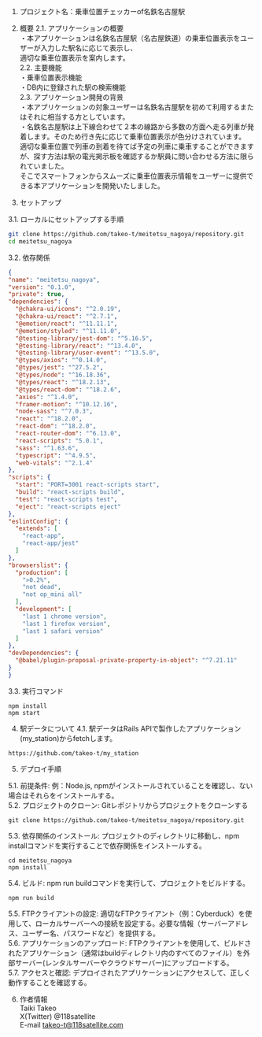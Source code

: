 1. プロジェクト名：乗車位置チェッカーof名鉄名古屋駅

2. 概要
  2.1. アプリケーションの概要  
  ・本アプリケーションは名鉄名古屋駅（名古屋鉄道）の乗車位置表示をユーザーが入力した駅名に応じて表示し、  
  適切な乗車位置表示を案内します。  
  2.2. 主要機能  
  ・乗車位置表示機能  
  ・DB内に登録された駅の検索機能  
  2.3. アプリケーション開発の背景  
  ・本アプリケーションの対象ユーザーは名鉄名古屋駅を初めて利用するまたはそれに相当する方としています。  
  ・名鉄名古屋駅は上下線合わせて２本の線路から多数の方面へ走る列車が発着します。そのため行き先に応じて乗車位置表示が色分けされています。  
  適切な乗車位置で列車の到着を待てば予定の列車に乗車することができますが、探す方法は駅の電光掲示板を確認するか駅員に問い合わせる方法に限られていました。  
  そこでスマートフォンからスムーズに乗車位置表示情報をユーザーに提供できる本アプリケーションを開発いたしました。  

3. セットアップ

  3.1. ローカルにセットアップする手順  
  ```bash
  git clone https://github.com/takeo-t/meitetsu_nagoya/repository.git
  cd meitetsu_nagoya
  ```

  3.2. 依存関係  
  ```package.json
  {
  "name": "meitetsu_nagoya",
  "version": "0.1.0",
  "private": true,
  "dependencies": {
    "@chakra-ui/icons": "^2.0.19",
    "@chakra-ui/react": "^2.7.1",
    "@emotion/react": "^11.11.1",
    "@emotion/styled": "^11.11.0",
    "@testing-library/jest-dom": "^5.16.5",
    "@testing-library/react": "^13.4.0",
    "@testing-library/user-event": "^13.5.0",
    "@types/axios": "^0.14.0",
    "@types/jest": "^27.5.2",
    "@types/node": "^16.18.36",
    "@types/react": "^18.2.13",
    "@types/react-dom": "^18.2.6",
    "axios": "^1.4.0",
    "framer-motion": "^10.12.16",
    "node-sass": "^7.0.3",
    "react": "^18.2.0",
    "react-dom": "^18.2.0",
    "react-router-dom": "^6.13.0",
    "react-scripts": "5.0.1",
    "sass": "^1.63.6",
    "typescript": "^4.9.5",
    "web-vitals": "^2.1.4"
  },
  "scripts": {
    "start": "PORT=3001 react-scripts start",
    "build": "react-scripts build",
    "test": "react-scripts test",
    "eject": "react-scripts eject"
  },
  "eslintConfig": {
    "extends": [
      "react-app",
      "react-app/jest"
    ]
  },
  "browserslist": {
    "production": [
      ">0.2%",
      "not dead",
      "not op_mini all"
    ],
    "development": [
      "last 1 chrome version",
      "last 1 firefox version",
      "last 1 safari version"
    ]
  },
  "devDependencies": {
    "@babel/plugin-proposal-private-property-in-object": "^7.21.11"
  }
}
  ```

  3.3. 実行コマンド
  ```
  npm install
  npm start
  ```
4. 駅データについて
  4.1. 駅データはRails APIで製作したアプリケーション(my_station)からfetchします。  
  ```
  https://github.com/takeo-t/my_station
  ```
5. デプロイ手順

5.1. 前提条件: 例：Node.js, npmがインストールされていることを確認し、ない場合はそれらをインストールする。  
5.2. プロジェクトのクローン: Gitレポジトリからプロジェクトをクローンする  
```
git clone https://github.com/takeo-t/meitetsu_nagoya/repository.git
```
5.3. 依存関係のインストール: プロジェクトのディレクトリに移動し、npm installコマンドを実行することで依存関係をインストールする。  
```
cd meitetsu_nagoya
npm install
```
5.4. ビルド: npm run buildコマンドを実行して、プロジェクトをビルドする。  
```
npm run build
```
5.5. FTPクライアントの設定: 適切なFTPクライアント（例：Cyberduck）を使用して、ローカルサーバーへの接続を設定する。必要な情報（サーバーアドレス、ユーザー名、パスワードなど）を提供する。  
5.6. アプリケーションのアップロード: FTPクライアントを使用して、ビルドされたアプリケーション（通常はbuildディレクトリ内のすべてのファイル）を外部サーバー(レンタルサーバーやクラウドサーバー)にアップロードする。  
5.7. アクセスと確認: デプロイされたアプリケーションにアクセスして、正しく動作することを確認する。  

6. 作者情報  
   Taiki Takeo  
   X(Twitter) @118satellite  
   E-mail takeo-t@118satellite.com  


